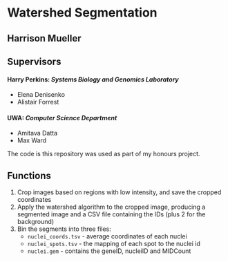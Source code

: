 # Watershed Segmentation
## Harrison Mueller
 
## Supervisors
#### Harry Perkins: *Systems Biology and Genomics Laboratory*
 - Elena Denisenko
 - Alistair Forrest
 
#### UWA: *Computer Science Department*
 - Amitava Datta
 - Max Ward
 
The code is this repository was used as part of my honours project. 

## Functions
1. Crop images based on regions with low intensity, and save the cropped coordinates
2. Apply the watershed algorithm to the cropped image, producing a segmented image and a CSV file containing the IDs (plus 2 for the background)
3. Bin the segments into three files: 
   - `nuclei_coords.tsv` - average coordinates of each nuclei
   - `nuclei_spots.tsv` - the mapping of each spot to the nuclei id
   - `nuclei.gem` - contains the geneID, nucleiID and MIDCount